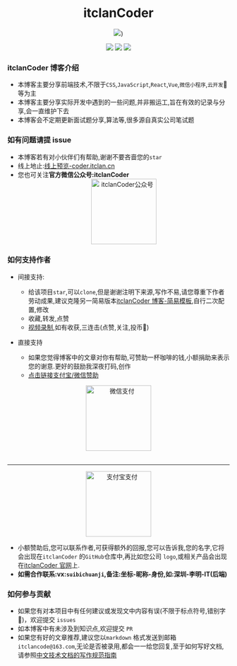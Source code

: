 <div align="center">

# itclanCoder

![](https://coder.itclan.cn/images/itclancoder.jpeg))

<p align="center">

![](https://img.shields.io/badge/%E6%8E%98%E9%87%91-10K-brightgreen)
![](https://img.shields.io/badge/stars-20K-brightgreen)
![](https://img.shields.io/badge/segmentFault-15K-brightgreen)

</p>
</div>

### itclanCoder 博客介绍

- 本博客主要分享前端技术,不限于`CSS`,`JavaScript`,`React`,`Vue`,`微信小程序`,`云开发`:eagle:等为主
- 本博客主要分享实际开发中遇到的一些问题,并非搬运工,旨在有效的记录与分享,会一直维护下去
- 本博客会不定期更新面试题分享,算法等,很多源自真实公司笔试题

### 如有问题请提 issue

- 本博客若有对小伙伴们有帮助,谢谢不要吝啬您的`star`
- 线上地止:[线上预览-coder.itclan.cn](https://coder.itclan.cn/)
- 您也可关注**官方微信公众号:itclanCoder**
  <div align="center">
  <img src="https://coder.itclan.cn/images/rightbar/itclancoder-code.jpg)" width="148" height="148" alt="itclanCoder公众号" border="0">
  </div>

### 如何支持作者

- 间接支持:
  - 给该项目`star`,可以`clone`,但是谢谢注明下来源,写作不易,请您尊重下作者劳动成果,建议克隆另一简易版本[itclanCoder 博客-简易模板](https://github.com/itclanCode/vuepress-build-blog-demo),自行二次配置,修改
  - 收藏,转发,点赞
  - [视频录制](https://space.bilibili.com/267957620),如有收获,三连击(点赞,关注,投币:whale:)
- 直接支持

  - 如果您觉得博客中的文章对你有帮助,可赞助一杯咖啡的钱,小额捐助来表示您的谢意.更好的鼓励我深夜打码,创作

  * [点击链接支付宝/微信赞助](https://www.zhi12.cn/paycenter/reward/widget?entity=user&id=33813)

<div align="center">
    <img src="https://t1.picb.cc/uploads/2020/06/11/tIptoc.jpg" width="148" height="148" alt="微信支付" border="0">
    <br /><br />
    <hr />
    <img src="https://t1.picb.cc/uploads/2020/06/11/tIpwCK.jpg" width="148" height="148" alt="支付宝支付" border="0">
</div>

- 小额赞助后,您可以联系作者,可获得额外的回报,您可以告诉我,您的名字,它将会出现在`itclanCoder` 的`GitHub`仓库中,再比如您公司 `logo`,或相关产品会出现在[itclanCoder 官网](https://coder.itclan.cn)上.
- **如需合作联系:vx:`suibichuanji`,备注:坐标-昵称-身份,如:深圳-李明-IT(后端)**

### 如何参与贡献

- 如果您有对本项目中有任何建议或发现文中内容有误(不限于标点符号,错别字:shirt:)，欢迎提交 `issues` 
- 如本博客中有未涉及到知识点,欢迎提交 `PR`
- 如果您有好的文章推荐,建议您以`markdown` 格式发送到邮箱`itclancode@163.com`,无论是否被录用,都会一一给您回复,至于如何写好文档,请参照[中文技术文档的写作规范指南](https://github.com/ruanyf/document-style-guide)
